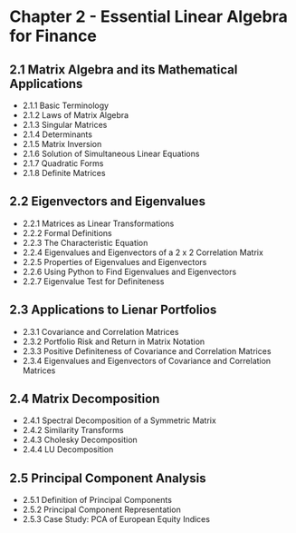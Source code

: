 # Chapter 2 - Essential Linear Algebra for Finance  


## 2.1    Matrix Algebra and its Mathematical Applications  

  - 2.1.1  Basic Terminology   
  - 2.1.2  Laws of Matrix Algebra  
  - 2.1.3  Singular Matrices   
  - 2.1.4  Determinants   
  - 2.1.5  Matrix Inversion  
  - 2.1.6  Solution of Simultaneous Linear Equations  
  - 2.1.7  Quadratic Forms  
  - 2.1.8  Definite Matrices  


## 2.2     Eigenvectors and Eigenvalues  

  - 2.2.1  Matrices as Linear Transformations  
  - 2.2.2  Formal Definitions  
  - 2.2.3  The Characteristic Equation  
  - 2.2.4  Eigenvalues and Eigenvectors of a 2 x 2 Correlation Matrix  
  - 2.2.5  Properties of Eigenvalues and Eigenvectors  
  - 2.2.6  Using Python to Find Eigenvalues and Eigenvectors  
  - 2.2.7  Eigenvalue Test for Definiteness  


## 2.3     Applications to Lienar Portfolios  

  - 2.3.1  Covariance and Correlation Matrices   
  - 2.3.2  Portfolio Risk and Return in Matrix Notation  
  - 2.3.3  Positive Definiteness of Covariance and Correlation Matrices   
  - 2.3.4  Eigenvalues and Eigenvectors of Covariance and Correlation Matrices  


## 2.4     Matrix Decomposition  

  - 2.4.1  Spectral Decomposition of a Symmetric Matrix  
  - 2.4.2  Similarity Transforms  
  - 2.4.3  Cholesky Decomposition  
  - 2.4.4  LU Decomposition  


## 2.5     Principal Component Analysis  

  - 2.5.1  Definition of Principal Components  
  - 2.5.2  Principal Component Representation  
  - 2.5.3  Case Study: PCA of European Equity Indices  
  
